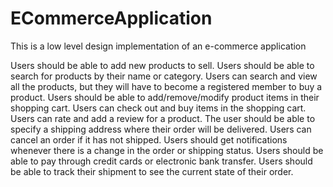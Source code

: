 # ECommerceApplication
This is a low level design implementation of an e-commerce application


Users should be able to add new products to sell.
Users should be able to search for products by their name or category.
Users can search and view all the products, but they will have to become a registered member to buy a product.
Users should be able to add/remove/modify product items in their shopping cart.
Users can check out and buy items in the shopping cart.
Users can rate and add a review for a product.
The user should be able to specify a shipping address where their order will be delivered.
Users can cancel an order if it has not shipped.
Users should get notifications whenever there is a change in the order or shipping status.
Users should be able to pay through credit cards or electronic bank transfer.
Users should be able to track their shipment to see the current state of their order.
